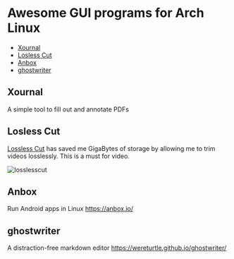 # Awesome GUI programs for Arch Linux

<!-- vim-markdown-toc GFM -->

* [Xournal](#xournal)
* [Losless Cut](#losless-cut)
* [Anbox](#anbox)
* [ghostwriter](#ghostwriter)

<!-- vim-markdown-toc -->

## Xournal

A simple tool to fill out and annotate PDFs

## Losless Cut

[Lossless Cut](https://github.com/mifi/lossless-cut) has saved me GigaBytes of storage by allowing me to trim videos losslessly. This is a must for video.

![losslesscut](./img/lossless.gif)

## Anbox

Run Android apps in Linux <https://anbox.io/>

## ghostwriter

A distraction-free markdown editor <https://wereturtle.github.io/ghostwriter/>
